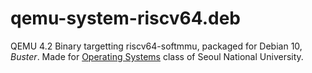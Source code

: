 qemu-system-riscv64.deb
========
QEMU 4.2 Binary targetting riscv64-softmmu, packaged for Debian 10, *Buster*.
Made for [Operating Systems] class of Seoul National University.

[Operating Systems]: http://csl.snu.ac.kr/courses/4190.307/2020-1/
